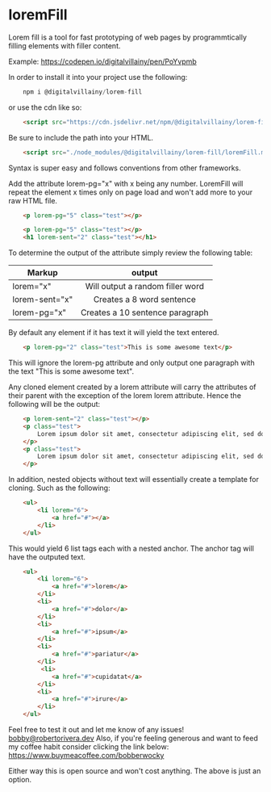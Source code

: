 # loremFill
Lorem fill is a tool for fast prototyping of web pages by programmtically filling elements with filler content.

Example: https://codepen.io/digitalvillainy/pen/PoYvpmb

In order to install it into your project use the following: 

```JavaScript
    npm i @digitalvillainy/lorem-fill
```

or use the cdn like so:

```HTML
    <script src="https://cdn.jsdelivr.net/npm/@digitalvillainy/lorem-fill@0.2.8/loremFill.mjs"></script>
```

Be sure to include the path into your HTML.

```HTML
    <script src="./node_modules/@digitalvillainy/lorem-fill/loremFill.mjs"></script>
```

Syntax is super easy and follows conventions from other frameworks.

Add the attribute lorem-pg="x" with x being any number. LoremFill will repeat the element x times only on page load and won't add more to your raw HTML file.

```HTML
    <p lorem-pg="5" class="test"></p>
```

```HTML
    <p lorem-pg="5" class="test"></p>
    <h1 lorem-sent="2" class="test"></h1>
```

 To determine the output of the attribute simply review the following table:


| Markup        | output        |
| ------------- |:-------------:| 
| lorem="x"     | Will output a random filler word |
| lorem-sent="x"| Creates a 8 word sentence |
| lorem-pg="x"  | Creates a 10 sentence paragraph |


By default any element if it has text it will yield the text entered. 

```HTML
    <p lorem-pg="2" class="test">This is some awesome text</p>
```

This will ignore the lorem-pg attribute and only output one paragraph with the text "This is some awesome text".

Any cloned element created by a lorem attribute will carry the attributes of their parent with the exception of the lorem lorem attribute. Hence the following will be the output:

```HTML
    <p lorem-sent="2" class="test"></p>
    <p class="test">
        Lorem ipsum dolor sit amet, consectetur adipiscing elit, sed do eiusmod tempor incididunt ut labore et dolore magna aliqua.
    </p>
    <p class="test">
        Lorem ipsum dolor sit amet, consectetur adipiscing elit, sed do eiusmod tempor incididunt ut labore et dolore magna aliqua.
    </p>

```

In addition, nested objects without text will essentially create a template for cloning. Such as the following: 

```HTML
    <ul>
        <li lorem="6">
            <a href="#"></a>
        </li>
    </ul>
```

This would yield 6 list tags each with a nested anchor. The anchor tag will have the outputed text. 

```HTML
    <ul>
        <li lorem="6">
            <a href="#">lorem</a>
        </li>
        <li>
            <a href="#">dolor</a>
        </li>
        <li>
            <a href="#">ipsum</a>
        </li>
        <li>
            <a href="#">pariatur</a>
        </li>
         <li>
            <a href="#">cupidatat</a>
        </li>
        <li>
            <a href="#">irure</a>
        </li>
    </ul>
``` 

Feel free to test it out and let me know of any issues! bobby@robertorivera.dev
Also, if you're feeling generous and want to feed my coffee habit consider clicking the link below: 
https://www.buymeacoffee.com/bobberwocky

Either way this is open source and won't cost anything. The above is just an option. 
